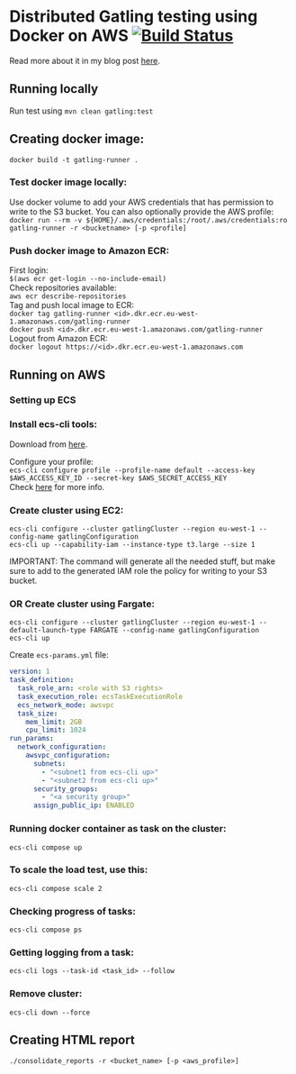 # Distributed Gatling testing using Docker on AWS [![Build Status](https://travis-ci.org/richardhendricksen/gatling-docker-on-aws.svg?branch=master)](https://travis-ci.org/richardhendricksen/gatling-docker-on-aws)


Read more about it in my blog post [here](https://medium.com/@richard.hendricksen/distributed-load-testing-with-gatling-using-docker-and-aws-d497605692db).

## Running locally
Run test using `mvn clean gatling:test`  

## Creating docker image:
`docker build -t gatling-runner .`     

### Test docker image locally:
Use docker volume to add your AWS credentials that has permission to write to the S3 bucket. You can also optionally provide the AWS profile:  
`docker run --rm -v ${HOME}/.aws/credentials:/root/.aws/credentials:ro gatling-runner -r <bucketname> [-p <profile]`  

### Push docker image to Amazon ECR:
First login:  
`$(aws ecr get-login --no-include-email)`  
Check repositories available:  
`aws ecr describe-repositories`  
Tag and push local image to ECR:  
`docker tag gatling-runner <id>.dkr.ecr.eu-west-1.amazonaws.com/gatling-runner`  
`docker push <id>.dkr.ecr.eu-west-1.amazonaws.com/gatling-runner`  
Logout from Amazon ECR:  
`docker logout https://<id>.dkr.ecr.eu-west-1.amazonaws.com`

## Running on AWS

### Setting up ECS

### Install ecs-cli tools:
Download from [here](https://github.com/aws/amazon-ecs-cli#latest-version).  

Configure your profile:  
`ecs-cli configure profile --profile-name default --access-key $AWS_ACCESS_KEY_ID --secret-key $AWS_SECRET_ACCESS_KEY`  
Check [here](https://docs.aws.amazon.com/AmazonECS/latest/developerguide/cmd-ecs-cli-configure-profile.html) for more info.  

### Create cluster using EC2:

`ecs-cli configure --cluster gatlingCluster --region eu-west-1 --config-name gatlingConfiguration`  
`ecs-cli up --capability-iam --instance-type t3.large --size 1`  

IMPORTANT: The command will generate all the needed stuff, but make sure to add to the generated IAM role the policy for writing to your S3 bucket.

### OR Create cluster using Fargate:
`ecs-cli configure --cluster gatlingCluster --region eu-west-1 --default-launch-type FARGATE --config-name gatlingConfiguration`  
`ecs-cli up`  

Create `ecs-params.yml` file:  
```yaml
version: 1
task_definition:
  task_role_arn: <role with S3 rights>
  task_execution_role: ecsTaskExecutionRole
  ecs_network_mode: awsvpc
  task_size:
    mem_limit: 2GB
    cpu_limit: 1024
run_params:
  network_configuration:
    awsvpc_configuration:
      subnets:
        - "<subnet1 from ecs-cli up>"
        - "<subnet2 from ecs-cli up>"
      security_groups:
        - "<a security group>"
      assign_public_ip: ENABLED

```

### Running docker container as task on the cluster:
`ecs-cli compose up`  

### To scale the load test, use this:  
`ecs-cli compose scale 2`  

### Checking progress of tasks:
`ecs-cli compose ps`  

### Getting logging from a task:
`ecs-cli logs --task-id <task_id> --follow`  

### Remove cluster:
`ecs-cli down --force`  

## Creating HTML report
`./consolidate_reports -r <bucket_name> [-p <aws_profile>]`
